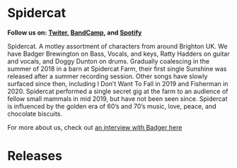 # Spidercat

__Follow us on: [Twiter](https://twitter.com/SpidercatB), [BandCamp](https://spidercat.bandcamp.com/), and [Spotify](https://open.spotify.com/artist/21gCBDxNPbt9t2UppCJQRZ?si=uXKyGWNyQmWrWRA4MgZJnw)__

Spidercat. A motley assortment of characters from around Brighton UK. We have Badger Brewington on Bass, Vocals, and keys, Ratty Hadders on guitar and vocals, and Doggy Dunton on drums. Gradually coalescing in the summer of 2018 in a barn at Spidercat Farm, their first single Sunshine was released after a summer recording session. Other songs have slowly surfaced since then, including I Don’t Want To Fall in 2019 and Fisherman in 2020. Spidercat performed a single secret gig at the farm to an audience of fellow small mammals in mid 2019, but have not been seen since. Spidercat is influenced by the golden era of 60’s and 70’s music, love, peace, and chocolate biscuits.

For more about us, check out [an interview with Badger here](top/interview/)

# Releases